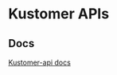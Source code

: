 <!-- @format -->

# Kustomer APIs

## Docs

[Kustomer-api docs](https://documenter.getpostman.com/view/19291153/2sB2x3nDWi)
